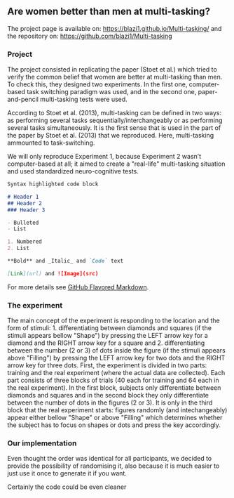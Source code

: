 ## Are women better than men at multi-tasking?

The project page is available on: https://blazi1.github.io/Multi-tasking/ and the repository on: https://github.com/blazi1/Multi-tasking

### Project

The project consisted in replicating the paper (Stoet et al.) which tried to verify the common belief that women are better at multi-tasking than men. To check this, they designed two experiments. In the first one, computer-based task switching paradigm was used, and in the second one, paper-and-pencil multi-tasking tests were used.

According to Stoet et al. (2013), multi-tasking can be defined in two ways: as performing several tasks sequentially/interchangeably or as performing several tasks simultaneously. It is the first sense that is used in the part of the paper by Stoet et al. (2013) that we reproduced. Here, multi-tasking ammounted to task-switching.

We will only reproduce Experiment 1, because Experiment 2 wasn’t computer-based at all; it aimed to create a "real-life" multi-tasking situation and used standardized neuro-cognitive tests.

```markdown
Syntax highlighted code block

# Header 1
## Header 2
### Header 3

- Bulleted
- List

1. Numbered
2. List

**Bold** and _Italic_ and `Code` text

[Link](url) and ![Image](src)
```

For more details see [GitHub Flavored Markdown](https://guides.github.com/features/mastering-markdown/).

### The experiment

The main concept of the experiment is responding to the location and the form of stimuli: 1. differentiating between diamonds and squares (if the stimuli appears bellow "Shape") by pressing the LEFT arrow key for a diamond and the RIGHT arrow key for a square and 2. differentiating between the number (2 or 3) of dots inside the figure (if the stimuli appears above "Filling") by pressing the LEFT arrow key for two dots and the RIGHT arrow key for three dots. First, the experiment is divided in two parts: training and the real experiment (where the actual data are collected). Each part consists of three blocks of trials (40 each for training and 64 each in the real experiment). In the first block, subjects only differentiate between diamonds and squares and in the second block they only differentiate between the number of dots in the figures (2 or 3). It is only in the third block that the real experiment starts: figures randomly (and intechangeably) appear either bellow "Shape" or above "Filling" which determines whether the subject has to focus on shapes or dots and press the key accordingly.

### Our implementation

Even thought the order was identical for all participants, we decided to provide the possibility of randomising it, also because it is much easier to just use it once to generate it if you want.

Certainly the code could be even cleaner
